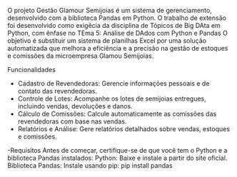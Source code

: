
O projeto Gestão Glamour Semijoias é um sistema de gerenciamento, desenvolvido com a biblioteca Pandas em Python.
O trabalho de extensão foi desenvolvido como exigêcia da disciplina de Tópicos de Big DAta em Python, com ênfase no TEma 5:
Análise de DAdos com Python e Pandas
O objetivo é substituir um sistema de planilhas Excel por uma solução automatizada que melhora a eficiência e a precisão na gestão de estoques e comissões da microempresa Glamou Semijoias.

Funcionalidades
- Cadastro de Revendedoras: Gerencie informações pessoais e de contato das revendedoras.
- Controle de Lotes: Acompanhe os lotes de semijoias entregues, incluindo vendas, devoluções e danos.
- Cálculo de Comissões: Calcule automaticamente as comissões das revendedoras com base nas vendas.
- Relatórios e Análise: Gere relatórios detalhados sobre vendas, estoques e comissões.

-Requisitos
Antes de começar, certifique-se de que você tem o Python e a biblioteca Pandas instalados:
Python: Baixe e instale a partir do site oficial.
Biblioteca Pandas: Instale usando pip: pip install pandas
